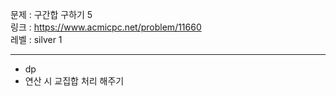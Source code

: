 문제 : 구간합 구하기 5
<br>
링크 : https://www.acmicpc.net/problem/11660
<br>
레벨 : silver 1

---

- dp
- 연산 시 교집합 처리 해주기